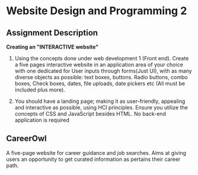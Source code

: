 # Website Design and Programming 2

## Assignment Description

**Creating an "INTERACTIVE website"**

1. Using the concepts done under web development 1 (Front end). Create a five pages interactive website in an application area of your choice with one dedicated for User inputs through forms(Just UI), with as many diverse objects as possible: text boxes, buttons. Radio buttons, combo boxes, Check boxes, dates, file uploads, date pickers etc (All must be included plus more).

2) You should have a landing page; making it as user-friendly, appealing and interactive as possible, using HCI principles. Ensure you utilize the concepts of CSS and JavaScript besides HTML. No back-end application is required

## CareerOwl

A five-page website for career guidance and job searches.
Aims at giving users an opportunity to get curated information as pertains their career path.
